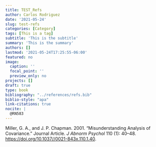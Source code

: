 ```yaml
---
title: TEST_Refs
author: Carlos Rodriguez
date: '2021-05-24'
slug: test-refs
categories: [Category]
tags: [This is a tag]
subtitle: 'This is the subtitle'
summary: 'This is the summary'
authors: []
lastmod: '2021-05-24T17:25:55-06:00'
featured: no
image:
  caption: ''
  focal_point: ''
  preview_only: no
projects: []
draft: true
type: book
bibliography: "../references/refs.bib"
biblio-style: "apa"
link-citations: true
nocite: |
  @RN583
---
```


<div id="refs" class="references">

<div id="ref-RN583">

Miller, G. A., and J. P. Chapman. 2001. “Misunderstanding Analysis of Covariance.” Journal Article. *J Abnorm Psychol* 110 (1): 40–48. <https://doi.org/10.1037//0021-843x.110.1.40>.

</div>

</div>

